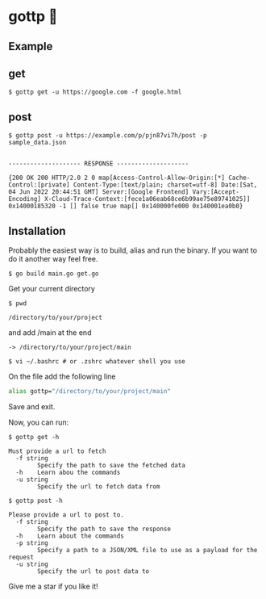 # gottp 🐹

## Example

## **get**
```shell
$ gottp get -u https://google.com -f google.html
```

## **post**
```shell
$ gottp post -u https://example.com/p/pjn87vi7h/post -p sample_data.json


-------------------- RESPONSE --------------------

{200 OK 200 HTTP/2.0 2 0 map[Access-Control-Allow-Origin:[*] Cache-Control:[private] Content-Type:[text/plain; charset=utf-8] Date:[Sat, 04 Jun 2022 20:44:51 GMT] Server:[Google Frontend] Vary:[Accept-Encoding] X-Cloud-Trace-Context:[fece1a06eab68ce6b99ae75e89741025]] 0x14000185320 -1 [] false true map[] 0x140000fe000 0x140001ea0b0}

```

## Installation

Probably the easiest way is to build, alias and run the binary. If you want to do it another way feel free.

```shell
$ go build main.go get.go
```
Get your current directory 
```shell
$ pwd

/directory/to/your/project
```
and add /main at the end

```shell
-> /directory/to/your/project/main
```
```shell
$ vi ~/.bashrc # or .zshrc whatever shell you use
```

On the file add the following line
```sh
alias gottp="/directory/to/your/project/main"
```

Save and exit.

Now, you can run:
```shell
$ gottp get -h

Must provide a url to fetch
  -f string
    	Specify the path to save the fetched data
  -h	Learn abou the commands
  -u string
    	Specify the url to fetch data from
```
```shell
$ gottp post -h

Please provide a url to post to.
  -f string
    	Specify the path to save the response
  -h	Learn about the commands
  -p string
    	Specify a path to a JSON/XML file to use as a payload for the request
  -u string
    	Specify the url to post data to

```

Give me a star if you like it!